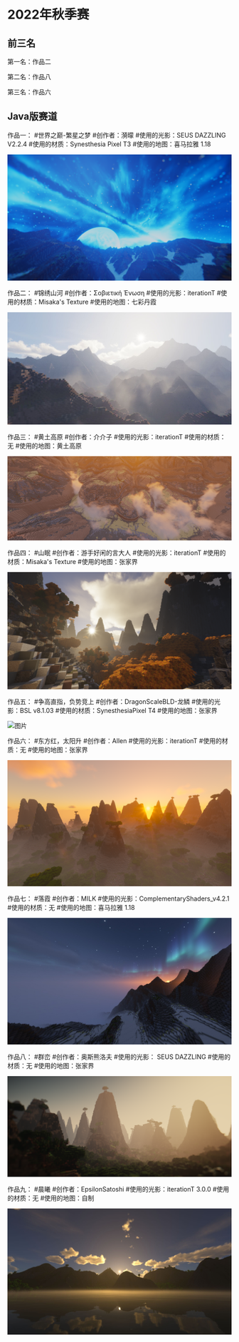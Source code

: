 # 2022年秋季赛

## 前三名

第一名：作品二

第二名：作品八

第三名：作品六

## Java版赛道

作品一：
#世界之巅-繁星之梦
#创作者：漪曚
#使用的光影：SEUS DAZZLING V2.2.4
#使用的材质：Synesthesia Pixel T3
#使用的地图：喜马拉雅 1.18

![图片](/images/gallery/2022-autumn/1.png)

作品二：
#锦绣山河
#创作者：Σοβιετική Ένωση
#使用的光影：iterationT
#使用的材质：Misaka's Texture
#使用的地图：七彩丹霞

![图片](/images/gallery/2022-autumn/2.jpg)

作品三：
#黄土高原
#创作者：介介子
#使用的光影：iterationT
#使用的材质：无
#使用的地图：黄土高原

![图片](/images/gallery/2022-autumn/3.png)

作品四：
#山眠
#创作者：游手好闲的言大人
#使用的光影：iterationT
#使用的材质：Misaka's Texture
#使用的地图：张家界

![图片](/images/gallery/2022-autumn/4.png)

作品五：
#争高直指，负势竞上
#创作者：DragonScaleBLD-龙鳞
#使用的光影：BSL v8.1.03
#使用的材质：SynesthesiaPixel T4
#使用的地图：张家界

![图片](/images/gallery/2022-autumn/5.png)

作品六：
#东方红，太阳升
#创作者：Allen
#使用的光影：iterationT
#使用的材质：无
#使用的地图：张家界

![图片](/images/gallery/2022-autumn/6.png)

作品七：
#落霞
#创作者：MILK
#使用的光影：ComplementaryShaders_v4.2.1
#使用的材质：无
#使用的地图：喜马拉雅 1.18

![图片](/images/gallery/2022-autumn/7.jpg)

作品八：
#群峦
#创作者：奥斯熊洛夫
#使用的光影：
SEUS DAZZLING
#使用的材质：无
#使用的地图：张家界

![图片](/images/gallery/2022-autumn/8.png)

作品九：
#晨曦
#创作者：EpsilonSatoshi
#使用的光影：iterationT 3.0.0
#使用的材质：无
#使用的地图：自制

![图片](/images/gallery/2022-autumn/9.jpg)